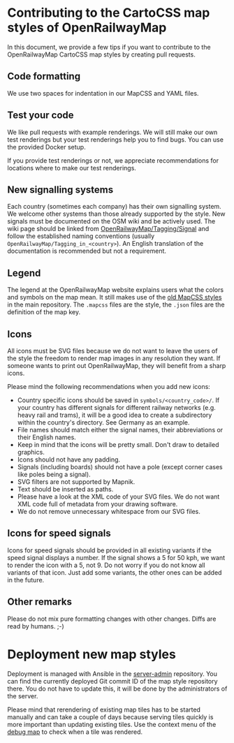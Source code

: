 # Contributing to the CartoCSS map styles of OpenRailwayMap

In this document, we provide a few tips if you want to contribute to the OpenRailwayMap CartoCSS map styles by creating pull requests.

## Code formatting

We use two spaces for indentation in our MapCSS and YAML files.

## Test your code

We like pull requests with example renderings. We will still make our own test renderings
but your test renderings help you to find bugs. You can use the provided Docker setup.

If you provide test renderings or not, we appreciate recommendations for locations where to
make our test renderings.

## New signalling systems

Each country (sometimes each company) has their own signalling system. We welcome
other systems than those already supported by the style. New signals must be documented
on the OSM wiki and be actively used. The wiki page should be linked from
[OpenRailwayMap/Tagging/Signal](https://wiki.openstreetmap.org/wiki/OpenRailwayMap/Tagging/Signal)
and follow the established naming conventions (usually `OpenRailwayMap/Tagging_in_<country>`).
An English translation of the documentation is recommended but not a requirement.

## Legend

The legend at the OpenRailwayMap website explains users what the colors and
symbols on the map mean. It still makes use of the
[old MapCSS styles](https://github.com/OpenRailwayMap/OpenRailwayMap/tree/master/styles)
in the main repository. The `.mapcss` files are the style, the `.json` files
are the definition of the map key.

## Icons

All icons must be SVG files because we do not want to leave the users of the
style the freedom to render map images in any resolution they want. If someone
wants to print out OpenRailwayMap, they will benefit from a sharp icons.

Please mind the following recommendations when you add new icons:

* Country specific icons should be saved in `symbols/<country_code>/`.
  If your country has different signals for different railway networks (e.g.
  heavy rail and trams), it will be a good idea to create a subdirectory within
  the country's directory. See Germany as an example.
* File names should match either the signal names, their abbreviations or their
  English names.
* Keep in mind that the icons will be pretty small. Don't draw to detailed graphics.
* Icons should not have any padding.
* Signals (including boards) should not have a pole (except corner cases like poles
  being a signal).
* SVG filters are not supported by Mapnik.
* Text should be inserted as paths.
* Please have a look at the XML code of your SVG files. We do not want XML code
  full of metadata from your drawing software.
* We do not remove unnecessary whitespace from our SVG files.

## Icons for speed signals

Icons for speed signals should be provided in all existing variants if the speed signal
displays a number. If the signal shows a 5 for 50 kph, we want to render the icon with a 5,
not 9. Do not worry if you do not know all variants of that icon. Just add some variants,
the other ones can be added in the future.

## Other remarks

Please do not mix pure formatting changes with other changes. Diffs are read by humans. ;-)

# Deployment new map styles

Deployment is managed with Ansible in the
[server-admin](https://github.com/OpenRailwayMap/server-admin) repository. You
can find the currently deployed Git commit ID of the map style repository
there. You do not have to update this, it will be done by the administrators of
the server.

Please mind that rerendering of existing map tiles has to be started
manually and can take a couple of days because serving tiles quickly is more
important than updating existing tiles. Use the context menu of the
[debug map](https://tiles.openrailwaymap.org/) to check when a tile was rendered.
